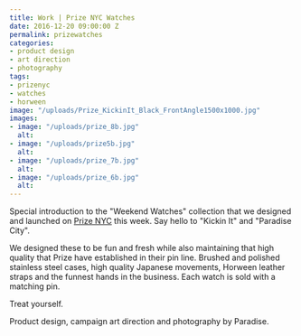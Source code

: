 ```yaml
---
title: Work | Prize NYC Watches
date: 2016-12-20 09:00:00 Z
permalink: prizewatches
categories:
- product design
- art direction
- photography
tags:
- prizenyc
- watches
- horween
image: "/uploads/Prize_KickinIt_Black_FrontAngle1500x1000.jpg"
images:
- image: "/uploads/prize_8b.jpg"
  alt: 
- image: "/uploads/prize5b.jpg"
  alt: 
- image: "/uploads/prize_7b.jpg"
  alt: 
- image: "/uploads/prize_6b.jpg"
  alt: 
---
```


Special introduction to the "Weekend Watches" collection that we designed and launched on [Prize NYC](http://prizenyc.com) this week. Say hello to "Kickin It" and "Paradise City".

We designed these to be fun and fresh while also maintaining that high quality that Prize have established in their pin line. Brushed and polished stainless steel cases, high quality Japanese movements, Horween leather straps and the funnest hands in the business. Each watch is sold with a matching pin. 

Treat yourself.

Product design, campaign art direction and photography by Paradise.